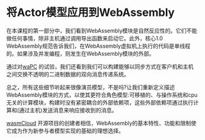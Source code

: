 # 将Actor模型应用到WebAssembly

在本课程的第一部分中，我们看到WebAssembly模块是自然反应性的。它们不能做任何事情，除非主机通过调用导出函数来启动它。此外，核心1.0 WebAssembly规范告诉我们，在WebAssembly虚拟机上执行的代码是单线程的。如果涉及并发编程，则发生在WebAssembly模块的外部。

通过对[waPC](https://wapc.io/) 的试验，我们还看到我们可以构建能够以同步方式在客户机和主机之间交换不透明的二进制数据的双向消息传递系统。

总之，所有这些细节听起来很像演员模型，不是吗?让我们重新定义描述WebAssembly模块的方式，以使其更符合角色模型:可移植的、与操作系统和cpu无关的计算模块，构建时没有紧密耦合的外部依赖项，这些外部依赖项通过执行计算和(通过主机)发送消息来响应接收到的消息。

[wasmCloud](https://wasmcloud.com/) 开源项目的创建者相信，WebAssembly的基本特性、功能和限制使它成为作为新参与者模型实现的基础的理想选择。